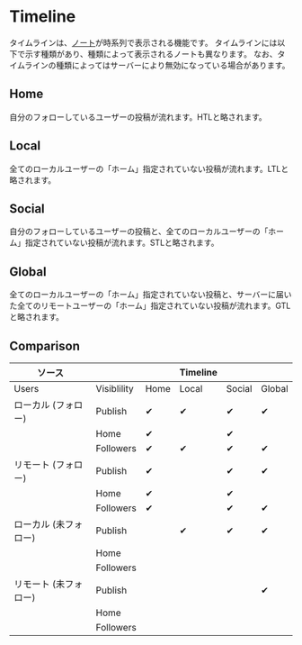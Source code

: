 # Timeline
タイムラインは、[ノート](./note)が時系列で表示される機能です。 タイムラインには以下で示す種類があり、種類によって表示されるノートも異なります。 なお、タイムラインの種類によってはサーバーにより無効になっている場合があります。

## Home
自分のフォローしているユーザーの投稿が流れます。HTLと略されます。

## Local
全てのローカルユーザーの「ホーム」指定されていない投稿が流れます。LTLと略されます。

## Social
自分のフォローしているユーザーの投稿と、全てのローカルユーザーの「ホーム」指定されていない投稿が流れます。STLと略されます。

## Global
全てのローカルユーザーの「ホーム」指定されていない投稿と、サーバーに届いた全てのリモートユーザーの「ホーム」指定されていない投稿が流れます。GTLと略されます。

## Comparison
| ソース          |             |      | Timeline |        |        |
| ------------ | ----------- | ---- | -------- | ------ | ------ |
| Users        | Visiblility | Home | Local    | Social | Global |
| ローカル (フォロー)  | Publish     | ✔    | ✔        | ✔      | ✔      |
|              | Home        | ✔    |          | ✔      |        |
|              | Followers   | ✔    | ✔        | ✔      | ✔      |
| リモート (フォロー)  | Publish     | ✔    |          | ✔      | ✔      |
|              | Home        | ✔    |          | ✔      |        |
|              | Followers   | ✔    |          | ✔      | ✔      |
| ローカル (未フォロー) | Publish     |      | ✔        | ✔      | ✔      |
|              | Home        |      |          |        |        |
|              | Followers   |      |          |        |        |
| リモート (未フォロー) | Publish     |      |          |        | ✔      |
|              | Home        |      |          |        |        |
|              | Followers   |      |          |        |        |

